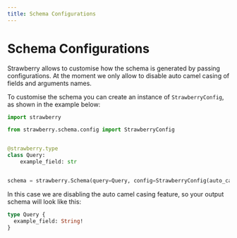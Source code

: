 ```yaml
---
title: Schema Configurations
---
```


# Schema Configurations

Strawberry allows to customise how the schema is generated by passing configurations.
At the moment we only allow to disable auto camel casing of fields and arguments names.

To customise the schema you can create an instance of `StrawberryConfig`, as shown in the
example below:

```python
import strawberry

from strawberry.schema.config import StrawberryConfig


@strawberry.type
class Query:
    example_field: str


schema = strawberry.Schema(query=Query, config=StrawberryConfig(auto_camel_case=False))
```

In this case we are disabling the auto camel casing feature, so your output schema
will look like this:

```graphql
type Query {
  example_field: String!
}
```
